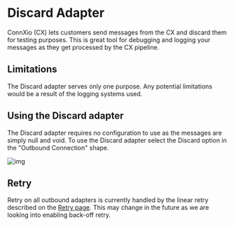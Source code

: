 # Discard Adapter

ConnXio (CX) lets customers send messages from the CX and discard them for testing purposes. This is great tool for debugging and logging your messages as they get processed by the CX pipeline.

## Limitations

The Discard adapter serves only one purpose. Any potential limitations would be a result of the logging systems used.

## Using the Discard adapter

The Discard adapter requires no configuration to use as the messages are simply null and void. To use the Discard adapter select the Discard option in the "Outbound Connection" shape.

![img](https://cmhpictsa.blob.core.windows.net/pictures/DiscardAdapterList.png?sv=2021-04-10&st=2022-10-21T10%3A03%3A31Z&se=2040-10-22T10%3A03%3A00Z&sr=b&sp=r&sig=VqqU9qSjV5lrUbFWVXTXkrq10%2FmJAJNYNLaTquvDVsg%3D)

## Retry

Retry on all outbound adapters is currently handled by the linear retry described on the [Retry page](/Retry). This may change in the future as we are looking into enabling back-off retry.
